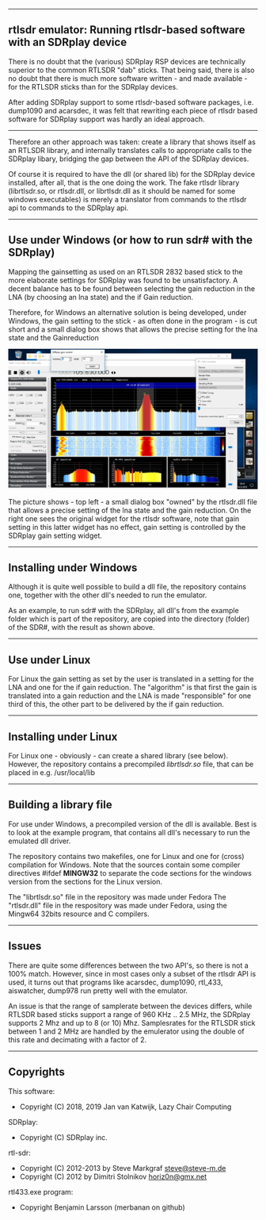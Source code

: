 
--------------------------------------------------------------------------
rtlsdr emulator: Running rtlsdr-based software with an SDRplay device
--------------------------------------------------------------------------

There is no doubt that the (various) SDRplay RSP devices are technically
superior to the common RTLSDR "dab" sticks. That being said, there is
also no doubt that there is much more software written - and made available -
for the RTLSDR sticks than for the SDRplay devices.

After adding SDRplay support to some rtlsdr-based software packages, i.e.
dump1090 and acarsdec, it was felt that rewriting each piece of 
rtlsdr based software for SDRplay support was hardly an ideal approach.

---------------------------------------------------------------------------

Therefore an other approach was taken: create a library that shows itself as
an RTLSDR library, and internally translates calls to appropriate calls
to the SDRplay libary,  bridging the gap between the API of the SDRplay
devices. 

Of course it is required to have the dll (or shared lib) for the
SDRplay device installed,
after all, that is the one doing the work. The fake rtlsdr library
(librtlsdr.so, or rtlsdr.dll, or librtlsdr.dll as it should
be named for some windows executables) is merely
a translator from commands to the rtlsdr api to
commands to the SDRplay api.

-----------------------------------------------------------------------------
Use under Windows (or how to run sdr# with the SDRplay)
-----------------------------------------------------------------------------

Mapping the gainsetting as used on an RTLSDR 2832 based stick to
the more elaborate settings for SDRplay was found to be unsatisfactory.
A decent balance has to be found between selecting the gain reduction
in the LNA (by choosing an lna state) and the if Gain reduction.

Therefore, for Windows an alternative solution is being developed,
under Windows, the gain setting to the stick - as often done in the
program - is cut short and a small dialog box shows that allows
the precise setting for the lna state and the Gainreduction

![rtlsdr emulator](/rtlsdr-emulator.png?raw=true)

The picture shows - top left - a small dialog box "owned" by the
rtlsdr.dll file that allows a precise setting of the lna state and
the gain reduction. On the right one sees the original widget for the
rtlsdr software, note that gain setting in this latter widget has no effect,
gain setting is controlled by the SDRplay gain setting widget.

------------------------------------------------------------------------------
Installing under Windows
------------------------------------------------------------------------------

Although it is quite well possible to build a dll file, the repository contains
one, together with the other dll's needed to run the emulator.

As an example, to run sdr# with the SDRplay, all dll's from the example folder
which is part of the repository, are copied into the directory (folder)  of the SDR#,
with the result as shown above.

------------------------------------------------------------------------------
Use under Linux 
-------------------------------------------------------------------------------

For Linux the gain setting as set by the user is translated in a setting for
the LNA and one for the if gain reduction.
The "algorithm" is that first the gain is translated into a gain reduction and
the LNA is made "responsible" for one third of this, the other part to be delivered
by the if gain reduction.

-------------------------------------------------------------------------------
Installing under Linux
-------------------------------------------------------------------------------

For Linux one - obviously - can create a shared library (see below).
However, the repository contains a precompiled *librtlsdr.so* file, that
can be placed in e.g. /usr/local/lib

-------------------------------------------------------------------------------
Building a library file
------------------------------------------------------------------------------

For use under Windows, a precompiled version of the dll
is available. Best is to look at the example program, that contains
all dll's necessary to run the emulated dll driver.

The  repository contains two makefiles, one for Linux and one
for (cross) compilation for Windows.
Note that the sources contain some compiler directives #ifdef __MINGW32__
to separate the code sections for the windows version from the sections
for the Linux version.

The "librtlsdr.so" file in the repository was made under Fedora 
The "rtlsdr.dll" file in the respository was made under Fedora, using
the Mingw64 32bits resource and C compilers.

------------------------------------------------------------------------------
Issues
-------------------------------------------------------------------------------

There are quite some differences between the two API's, so there is not
a 100% match. However, since in most cases only a subset of the rtlsdr
API is used, it turns out that programs like acarsdec, dump1090, rtl_433,
aiswatcher, dump978 run pretty well with the emulator.

An issue is that the range of samplerate between the devices differs,
while RTLSDR based sticks support a range of 960 KHz .. 2.5 MHz, the SDRplay
supports 2 Mhz and up to 8 (or 10) Mhz.
Samplesrates for the RTLSDR stick between 1 and 2 MHz are handled by the
emulerator using the double of this rate and decimating with a factor of 2.

------------------------------------------------------------------------------
Copyrights
------------------------------------------------------------------------------

This software:	
  * Copyright (C) 2018, 2019 Jan van Katwijk, Lazy Chair Computing

SDRplay:
  * Copyright (C) SDRplay inc.

rtl-sdr:
 * Copyright (C) 2012-2013 by Steve Markgraf <steve@steve-m.de>
 * Copyright (C) 2012 by Dimitri Stolnikov <horiz0n@gmx.net>

rtl433.exe program:
 * Copyright Benjamin Larsson (merbanan on github)

